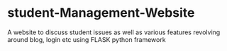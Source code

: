 # student-Management-Website

A website to discuss student issues as well as various features revolving around blog, login etc using FLASK python framework
